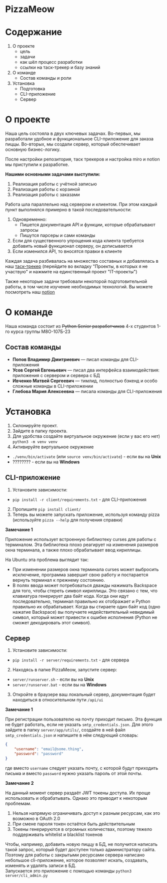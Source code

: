 # PizzaMeow

# Содержание
1. О проекте
    - цель
    - задачи
    - как шёл процесс разработки
    - ссылки на таск-трекер и базу знаний
2. О команде
    - Состав команды и роли
3. Установка
    - Подготовка
    - CLI-приложение
    - Сервер

# О проекте
Наша цель состояла в двух ключевых задачах. Во-первых, мы разработали удобное и функциональное CLI-приложение для заказа пиццы. Во-вторых, мы создали сервер, который обеспечивает основную бизнес-логику.

После настройки репозитория, таск трекеров и настройка miro и notion мы приступили к разработке.

**Нашими основными задачами выступили:**
1. Реализация работы с учётной записью
2. Реализация работы с корзиной
3. Реализация работы с заказами

Работа шла параллельно над сервером и клиентом. При этом каждый пункт выполнялся примерно в такой последовательности:

1. Одновременно:
    - Пишется документация API и функции, которые обрабатывают запросы
    - Пишутся парсеры и сами команды
3. Если для существенного упрощения кода клиента требуется добавить новый функционал серверу, он дописывается
4. Если изменился API, то вносятся правки в клиенте

Каждая задача разбивалась на множество составных и добавлялась в наш [таск-трекер](https://app.todoist.com/auth/join?invite_code=ks4AAgAc2SA5M2Y0YjhmYjI3YjYzNDdmZTJiYjE0MmRiYWQ5Y2UzNA)  (перейдите во вкладку "Проекты, в которых я не участвую" и нажмите на единственный проект "IT-проекты")

Также некоторые задачи требовали некоторой подготовительной работы, в том числе изучение необходимых технологий. Вы можете посмотреть наш [notion](https://melodic-cormorant-2d7.notion.site/738c803f5ca64cc6b341706a4388f3e1?pvs=25)

# О команде
Наша команда состоит из ~~Python Senior разработчиков~~ 4-х студентов 1-го курса группы М8О-107Б-23

## Состав команды
- **Попов Владимир Дмитриевич** — писал команды для CLI-приложения
- **Усов Сергей Евгеньевич** — писал два интерфейса взаимодействия: приложения с сервером и сервера с БД
- **Ивченко Матвей Сергеевич** — тимлид, полностью бэкенд и особо сложные команды в CLI-приложении
- **Глебова Мария Алексеевна** — писала команды для CLI-приложения


# Установка
1. Склонируйте проект.
2. Зайдите в папку проекта.
3. Для удобства создайте виртуальное окружение (если у вас его нет) `python3 -m venv venv`
4. Активируйте виртуальное окружение 
- `./venv/bin/activate` (или `source venv/bin/activate`) - если вы на **Unix**
- ???????? - если вы на **Windows**

## CLI-приложение
1. Установите зависимости:
- `pip install -r client/requirements.txt` - для CLI-приложения
2. Пропишите `pip install client/`
3. Теперь вы можете запускать приложение, используя команду pizza (используйте `pizza --help` для получения справки)

**Замечание 1**

Приложение использует встроенную библиотеку curses для работы с терминалом. Эта библиотека плохо реагирует на изменения размеров окна терминала, а также плохо обрабатывает ввод кириллицы.

На Ubuntu эта проблема выглядит так:
- При изменении размеров окна терминала curses может выбросить исключение, программа завершит свою работу и постарается вернуть терминал к прежнему состоянию.
- В полях ввода может потребоваться дважды нажимать Backspace для того, чтобы стереть символ кириллицы. Это связано с тем, что клавиатура генерирует два байт кода. Когда они идут последовательно, терминал правильно их отображает и Python правильно их обрабатывает. Когда вы стираете один байт код (одно нажатие Backspace) вы получаете недействительный невидимый символ, который может привести к ошибке исполнения (Python не сможет декодировать этот символ).

## Сервер
1. Установите зависимости:
- `pip install -r server/requirements.txt` - для сервера
2. Находясь в папке PizzaMeow, запустите сервер:
- `server/runserver.sh` - если вы на **Unix**
- `server/runserver.bat` - если вы на **Windows**
3. Откройте в браузере ваш локальный сервер, документация будет находиться в относительном пути `/api/ui`

**Замечание 1**

При регистрации пользователю на почту приходит письмо. Эта функция не будет работать, если не указать `smtp_credentials.json`.
Для этого зайдите в папку `server/app/utils/`, создайте в ней файл `smtp_credentials.json` и напишите в нём следующий словарь:
```json
{
    "username": "email@some.thing",
    "password": "password"
}
```
где вместо `username` следует указать почту, с которой будут приходить письма и вместо `password` нужно указать пароль от этой почты.

**Замечание 2**

На данный момент сервер раздаёт JWT токены доступа. Их проще использовать и обрабатывать. Однако это приводит к некоторым проблемам. 
1. Нельзя напрямую ограничивать доступ к разным ресурсам, как это возможно в OAuth 2.0
2. При смене пароля токен остаётся быть действительным
3. Токены генерируются в огромных количествах, поэтому тяжело поддерживать whitelist и blacklist токенов

Чтобы, например, добавить новую пиццу в БД, не получится написать такой запрос, который будет доступен только администратору сайта. \
Поэтому для работы с закрытыми ресурсами сервера написано небольшое cli-приложение, которое позволяет искать, создавать, изменять и удалять записи в БД. \
Запускается это приложение с помощью команды `python3 server/cli_admin.py`